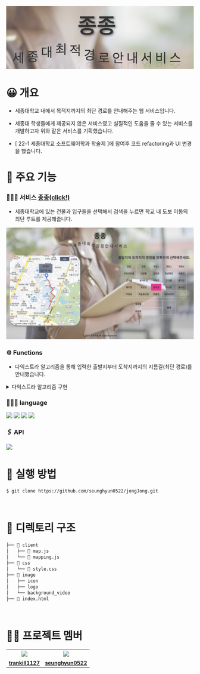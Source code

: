 ![alt text](image-1.png)

# 😀 개요

- 세종대학교 내에서 목적지까지의 최단 경로를 안내해주는 웹 서비스입니다.

- 세종대 학생들에게 제공되지 않은 서비스였고 실질적인 도움을 줄 수 있는 서비스를 개발하고자 위와 같은 서비스를 기획했습니다.

- [ 22-1 세종대학교 소프트웨어학과 학술제 ]에 참여후 코드 refactoring과 UI 변경을 했습니다.

# 🔨 주요 기능

### 👩🏻‍🔧 서비스 [종종(click!)](https://gregarious-eclair-426674.netlify.app/)

- 세종대학교에 있는 건물과 입구들을 선택해서 검색을 누르면 학교 내 도보 이동의 최단 루트를 제공해줍니다.

![alt text](image-2.png)

### ⚙️ Functions

- 다익스트라 알고리즘을 통해 입력한 출발지부터 도착지까지의 지름길(최단 경로)를 안내했습니다.
<details>    <summary>다익스트라 알고리즘 구현</summary>

### 1. node 생성

```js
//1. 노드
class Node {
  constructor(val, priority) {
    this.val = val;
    this.priority = priority;
  }
}
```

### 2. 우선순위 큐

```js
//2. 우선순위 큐
class PriorityQueue {
  constructor() {
    this.values = [];
  }

  enqueue(val, priority) {
    let newNode = new Node(val, priority);
    this.values.push(newNode);
    this.bubbleUp();
  }

  bubbleUp() {
    let idx = this.values.length - 1;
    const element = this.values[idx];

    while (idx > 0) {
      let parentIdx = Math.floor((idx - 1) / 2);
      let parent = this.values[parentIdx];

      if (element.priority >= parent.priority) break;

      this.values[parentIdx] = element;
      this.values[idx] = parent;
      idx = parentIdx;
    }
  }

  dequeue() {
    const min = this.values[0];
    const end = this.values.pop();
    if (this.values.length > 0) {
      this.values[0] = end;
      this.sinkDown();
    }
    return min;
  }

  sinkDown() {
    let idx = 0;
    const length = this.values.length;
    const element = this.values[0];

    while (true) {
      let leftChildIdx = 2 * idx + 1;
      let rightChildIdx = 2 * idx + 2;
      let leftChild, rightChild;
      let swap = null;

      if (leftChildIdx < length) {
        leftChild = this.values[leftChildIdx];
        if (leftChild.priority < element.priority) {
          swap = leftChildIdx;
        }
      }

      if (rightChildIdx < length) {
        rightChild = this.values[rightChildIdx];

        if (
          (swap === null && rightChild.priority < element.priority) ||
          (swap !== null && rightChild.priority < leftChild.priority)
        ) {
          swap = rightChildIdx;
        }
      }

      if (swap === null) break;

      this.values[idx] = this.values[swap];
      this.values[swap] = element;
      idx = swap;
    }
  }
}
```

### 3. 가중치 그래프

```js
//3. 가중치 그래프
class WeightedGraph {
  constructor() {
    this.adjacencyList = {}; //인접리스트
  }

  addVertex(vertex) {
    //점 추가
    if (!this.adjacencyList[vertex]) this.adjacencyList[vertex] = []; //인접리스트 행 추가
  }

  addEdge(vertex1, vertex2, weight) {
    //간선 추가
    this.adjacencyList[vertex1].push({ node: vertex2, weight });
    this.adjacencyList[vertex2].push({ node: vertex1, weight });
  }

  Dijkstra(start, finish) {
    //최단경로 알고리즘 : 다익스트라
    const nodes = new PriorityQueue();
    const distances = {};
    const previous = {};
    let path = []; //최단경로를 이루는 정점들을 저장할 배열
    let smallest;

    //2개의 점 사이의 거리 초기화
    for (let vertex in this.adjacencyList) {
      if (vertex === start) {
        //시점과 동일한 경우
        distances[vertex] = 0; //거리를 0으로 업데이트
        nodes.enqueue(vertex, 0); //우선순위 큐에 추가
      } else {
        //시점과 동일하지 않은 경우
        distances[vertex] = Infinity; //거리를 무한으로 업데이트
        nodes.enqueue(vertex, Infinity);
      }

      previous[vertex] = null;
    }

    // as long as there is something to visit
    while (nodes.values.length) {
      //우선순위 큐가 비어있지 않은 경우(=방문할 정점이 남아있는 경우)

      smallest = nodes.dequeue().val; //가장 작은 거리을 가지는 우선순위 큐에서 뺴냄

      if (smallest === finish) {
        shortDis = Math.round(distances[finish]);
        shortTime = Math.round(shortDis / 1.2 / 60);

        console.log(shortDis + "m");
        console.log("도보로 약 " + shortTime + "분이 소요됩니다.");

        //WE ARE DONE
        //BUILD UP PATH TO RETURN AT END
        while (previous[smallest]) {
          path.push(smallest);
          smallest = previous[smallest];
        }

        break;
      }

      if (smallest || distances[smallest] !== Infinity) {
        for (let neighbor in this.adjacencyList[smallest]) {
          //find neighboring node
          let nextNode = this.adjacencyList[smallest][neighbor];
          //calculate new distance to neighboring node
          let candidate = distances[smallest] + nextNode.weight;
          let nextNeighbor = nextNode.node;
          if (candidate < distances[nextNeighbor]) {
            //updating new smallest distance to neighbor
            distances[nextNeighbor] = candidate;
            //updating previous - How we got to neighbor
            previous[nextNeighbor] = smallest;
            //enqueue in priority queue with new priority
            nodes.enqueue(nextNeighbor, candidate);
          }
        }
      }
    }

    return path.concat(smallest).reverse();
  }
}
```

### 4. 함수 이용

```js

//최단경로를 구하는 함수
function getShortCut() {
  var graph = new WeightedGraph(); //그래프
  var start = document.getElementById("start").value; //출발 건물
  var finish = document.getElementById("finish").value; //도착 건물
  var finishPos = null; //도착 건물의 좌표
  var linePath = []; //최단경로를 이루는 정점들의 좌표를 저장할 배열

  //그래프 생성
```

</details>

### 👩🏼‍💻 language

<img src="https://img.shields.io/badge/Java Script-F7DF1E?style=for-the-badge&logo=javascript&logoColor=black"/> <img src="https://img.shields.io/badge/HTML5-E34F26?style=for-the-badge&logo=html5&logoColor=white"/> <img src="https://img.shields.io/badge/CSS3-1572B6?style=for-the-badge&logo=css3&amp;logoColor=white">
<img src="https://img.shields.io/badge/Visual Studio Code-007ACC?style=for-the-badge&logo=Visual Studio Code&logoColor=white"/>

### 🖇️ API

<img src="https://img.shields.io/badge/Kakao-FFCD00?style=for-the-badge&logo=Kakao&logoColor=#FFCD00">

<br/>

# 🚀 실행 방법

```
$ git clone https://github.com/seunghyun0522/jongJong.git
```

<br/>

# 📁 디렉토리 구조

```
├── 📑 client
│   ├── 📜 map.js
│   └── 📜 mapping.js
├── 📑 css
│   └── 📜 style.css
├── 📑 image
│   ├── icon
│   ├── logo
│   └── background_video
├── 📜 index.html
```

<br/>

# 🧑🏻 프로젝트 멤버

<table>
 <tr>
 <td align="center"><a href="https://github.com/trankill1127"><img src="https://avatars.githubusercontent.com/trankill1127" width="130px;""></a></td>
    <td align="center"><a href="https://github.com/seunghyun0522"><img src="https://avatars.githubusercontent.com/seunghyun0522" width="130px;""></a></td>
     
  </tr>
  <tr>
  <td align="center"><a href="https://github.com/trankill1127"><b>trankill1127</b></a></td>
    <td align="center"><a href="https://github.com/seunghyun0522"><b>seunghyun0522</b></a></td>
    
  </tr>
</table>
